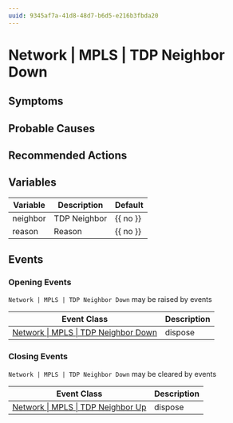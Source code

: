```yaml
---
uuid: 9345af7a-41d8-48d7-b6d5-e216b3fbda20
---
```

# Network | MPLS | TDP Neighbor Down

## Symptoms

## Probable Causes

## Recommended Actions

## Variables

Variable | Description | Default
--- | --- | ---
neighbor | TDP Neighbor | {{ no }}
reason | Reason | {{ no }}

## Events

### Opening Events
`Network | MPLS | TDP Neighbor Down` may be raised by events

Event Class | Description
--- | ---
[Network \| MPLS \| TDP Neighbor Down](../../../event-classes/network/mpls/tdp-neighbor-down.md) | dispose

### Closing Events
`Network | MPLS | TDP Neighbor Down` may be cleared by events

Event Class | Description
--- | ---
[Network \| MPLS \| TDP Neighbor Up](../../../event-classes/network/mpls/tdp-neighbor-up.md) | dispose
